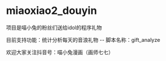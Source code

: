 # miaoxiao2_douyin


项目是喵小兔的粉丝们送给idol的程序礼物

目前支持功能：统计分析每天的音浪礼物 -- 脚本名称：gift_analyze

欢迎大家关注抖音号：喵小兔漫画（画师七七）

